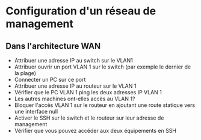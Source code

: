 # Configuration d'un réseau de management

## Dans l'architecture WAN

- Attribuer une adresse IP au switch sur le VLAN1
- Attribuer ouvrir un port VLAN 1 sur le switch (par exemple le dernier de la plage)
- Connecter un PC sur ce port
- Attribuer une adresse IP au routeur sur le VLAN 1
- Vérifier que le PC VLAN 1 ping les deux adresses IP VLAN 1
- Les autres machines ont-elles accès au VLAN 1?
- Bloquer l'accès VLAN 1 sur le routeur en ajoutant une route statique vers une interface null
- Activer le SSH sur le switch et le routeur sur leur adresse de management
- Vérifier que vous pouvez accéder aux deux équipements en SSH
